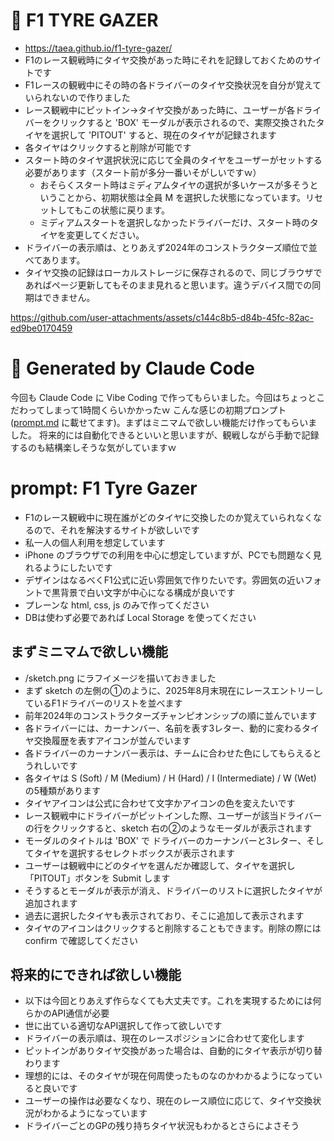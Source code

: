 # 🏁 F1 TYRE GAZER

- https://taea.github.io/f1-tyre-gazer/
- F1のレース観戦時にタイヤ交換があった時にそれを記録しておくためのサイトです
- F1レースの観戦中にその時の各ドライバーのタイヤ交換状況を自分が覚えていられないので作りました
- レース観戦中にピットイン→タイヤ交換があった時に、ユーザーが各ドライバーをクリックすると 'BOX' モーダルが表示されるので、実際交換されたタイヤを選択して 'PITOUT' すると、現在のタイヤが記録されます
- 各タイヤはクリックすると削除が可能です
- スタート時のタイヤ選択状況に応じて全員のタイヤをユーザーがセットする必要があります（スタート前が多分一番いそがしいですｗ）
  - おそらくスタート時はミディアムタイヤの選択が多いケースが多そうということから、初期状態は全員 M を選択した状態になっています。リセットしてもこの状態に戻ります。
  - ミディアムスタートを選択しなかったドライバーだけ、スタート時のタイヤを変更してください。
- ドライバーの表示順は、とりあえず2024年のコンストラクターズ順位で並べてあります。
- タイヤ交換の記録はローカルストレージに保存されるので、同じブラウザであればページ更新してもそのまま見れると思います。違うデバイス間での同期はできません。

https://github.com/user-attachments/assets/c144c8b5-d84b-45fc-82ac-ed9be0170459



# :robot: Generated by Claude Code 

今回も Claude Code に Vibe Coding で作ってもらいました。今回はちょっとこだわってしまって1時間くらいかかったｗ
こんな感じの初期プロンプト ([prompt.md](https://github.com/taea/f1-tyre-gazer/blob/main/prompt.md) に載せてます)。まずはミニマムで欲しい機能だけ作ってもらいました。
将来的には自動化できるといいと思いますが、観戦しながら手動で記録するのも結構楽しそうな気がしていますｗ

# prompt: F1 Tyre Gazer

- F1のレース観戦中に現在誰がどのタイヤに交換したのか覚えていられなくなるので、それを解決するサイトが欲しいです
- 私一人の個人利用を想定しています
- iPhone のブラウザでの利用を中心に想定していますが、PCでも問題なく見れるようにしたいです
- デザインはなるべくF1公式に近い雰囲気で作りたいです。雰囲気の近いフォントで黒背景で白い文字が中心になる構成が良いです
- プレーンな html, css, js のみで作ってください
- DBは使わず必要であれば Local Storage を使ってください

## まずミニマムで欲しい機能

- /sketch.png にラフイメージを描いておきました
- まず sketch の左側の①のように、2025年8月末現在にレースエントリーしているF1ドライバーのリストを並べます
- 前年2024年のコンストラクターズチャンピオンシップの順に並んでいます
- 各ドライバーには、カーナンバー、名前を表す3レター、動的に変わるタイヤ交換履歴を表すアイコンが並んでいます
- 各ドライバーのカーナンバー表示は、チームに合わせた色にしてもらえるとうれしいです
- 各タイヤは S (Soft) / M (Medium) / H (Hard) / I (Intermediate) / W (Wet) の5種類があります
- タイヤアイコンは公式に合わせて文字かアイコンの色を変えたいです
- レース観戦中にドライバーがピットインした際、ユーザーが該当ドライバーの行をクリックすると、sketch 右の②のようなモーダルが表示されます
- モーダルのタイトルは 'BOX' で ドライバーのカーナンバーと3レター、そしてタイヤを選択するセレクトボックスが表示されます
- ユーザーは観戦中にどのタイヤを選んだか確認して、タイヤを選択し「PITOUT」ボタンを Submit します
- そうするとモーダルが表示が消え、ドライバーのリストに選択したタイヤが追加されます
- 過去に選択したタイヤも表示されており、そこに追加して表示されます
- タイヤのアイコンはクリックすると削除することもできます。削除の際には confirm で確認してください

## 将来的にできれば欲しい機能

- 以下は今回とりあえず作らなくても大丈夫です。これを実現するためには何らかのAPI通信が必要
- 世に出ている適切なAPI選択して作って欲しいです
- ドライバーの表示順は、現在のレースポジションに合わせて変化します
- ピットインがありタイヤ交換があった場合は、自動的にタイヤ表示が切り替わります
- 理想的には、そのタイヤが現在何周使ったものなのかわかるようになっていると良いです
- ユーザーの操作は必要なくなり、現在のレース順位に応じて、タイヤ交換状況がわかるようになっています
- ドライバーごとのGPの残り持ちタイヤ状況もわかるとさらによさそう
